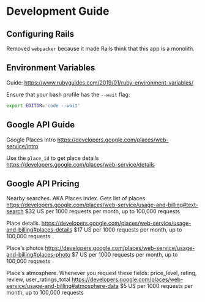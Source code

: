 # Development Guide

## Configuring Rails

Removed `webpacker` because it made Rails think that this app is a monolith.

## Environment Variables

Guide:
https://www.rubyguides.com/2019/01/ruby-environment-variables/

Ensure that your bash profile has the `--wait` flag:
```bash
export EDITOR='code --wait'
```

## Google API Guide

Google Places Intro
https://developers.google.com/places/web-service/intro

Use the `place_id` to get place details
https://developers.google.com/places/web-service/details

## Google API Pricing

Nearby searches. AKA Places index. Gets list of places.
https://developers.google.com/places/web-service/usage-and-billing#text-search
$32 US per 1000 requests per month, up to 100,000 requests

Place details.
https://developers.google.com/places/web-service/usage-and-billing#places-details
$17 US per 1000 requests per month, up to 100,000 requests

Place's photos
https://developers.google.com/places/web-service/usage-and-billing#places-photo
$7 US per 1000 requests per month, up to 100,000 requests

Place's atmosphere.
Whenever you request these fields:
price_level, rating, review, user_ratings_total
https://developers.google.com/places/web-service/usage-and-billing#atmosphere-data
$5 US per 1000 requests per month, up to 100,000 requests
